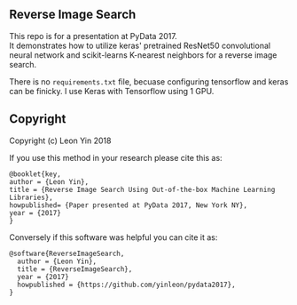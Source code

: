 ## Reverse Image Search
This repo is for a presentation at PyData 2017.<br>
It demonstrates how to utilize keras' pretrained ResNet50 convolutional neural network and scikit-learns K-nearest neighbors for a reverse image search.<br>

There is no `requirements.txt` file, becuase configuring tensorflow and keras can be finicky. I use Keras with Tensorflow using 1 GPU.

## Copyright
Copyright (c) Leon Yin 2018

If you use this method in your research please cite this as:
```
@booklet{key,
author = {Leon Yin},
title = {Reverse Image Search Using Out-of-the-box Machine Learning Libraries},
howpublished= {Paper presented at PyData 2017, New York NY},
year = {2017}
}
```

Conversely if this software was helpful you can cite it as:
```
@software{ReverseImageSearch,
  author = {Leon Yin},
  title = {ReverseImageSearch},
  year = {2017}
  howpublished = {https://github.com/yinleon/pydata2017},
}
```
